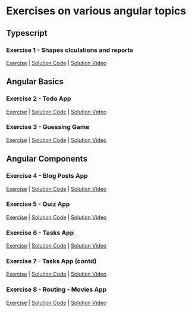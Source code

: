 # Exercises on various angular topics

##  Typescript
### Exercise 1 - Shapes clculations and reports
[Exercise](./ex01-typescript/README.md) 
|
[Solution Code](./ex01-typescript/solution/) 
|
[Solution Video](https://youtu.be/kz9DJVaBk6w) 

## Angular Basics
### Exercise 2 - Todo App
[Exercise](./ex02-angular-basics/README.md) 
|
[Solution Code](./ex02-angular-basics/solution/)
|
[Solution Video](https://youtu.be/6g4u_I88vGk)

### Exercise 3 - Guessing Game
[Exercise](./ex03-angular-basics/README.md) 
|
[Solution Code](./ex03-angular-basics/solution/)
|
[Solution Video](https://youtu.be/pS5rY1uimhw)
   
## Angular Components
### Exercise 4 - Blog Posts App
[Exercise](./ex04-angular-components/README.md) 
|
[Solution Code](./ex04-angular-components/solution/)
|
[Solution Video](https://youtu.be/6G9JeDjU_F4)

### Exercise 5 - Quiz App
[Exercise](./ex05-angular-components/README.md) 
|
[Solution Code](./ex05-angular-components/solution/)
|
[Solution Video](https://youtu.be/O4A1Mn81wnE)

### Exercise 6 - Tasks App
[Exercise](./ex06-ngrx-signals/README.md)
|
[Solution Code](./ex06-ngrx-signals/solution/)
|
[Solution Video](https://youtu.be/xMH8GybG1QY)

### Exercise 7 - Tasks App (contd)
[Exercise](./ex07-ngrx-rxjs-interop/README.md)
|
[Solution Code](./ex07-ngrx-rxjs-interop/solution)
|
[Solution Video](https://youtu.be/xMH8GybG1QY)

### Exercise 8 - Routing - Movies App
[Exercise](./ex08-routing/README.md)
|
[Solution Code](./ex08-routing/solution)
|
[Solution Video](https://youtu.be/xMH8GybG1QY)

